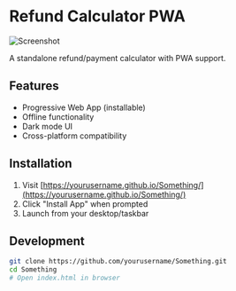 # Refund Calculator PWA

![Screenshot](screenshot.png)

A standalone refund/payment calculator with PWA support.

## Features
- Progressive Web App (installable)
- Offline functionality
- Dark mode UI
- Cross-platform compatibility

## Installation
1. Visit [https://yourusername.github.io/Something/](https://yourusername.github.io/Something/)
2. Click "Install App" when prompted
3. Launch from your desktop/taskbar

## Development
```bash
git clone https://github.com/yourusername/Something.git
cd Something
# Open index.html in browser

